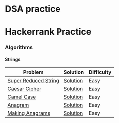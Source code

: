 # DSA practice

# Hackerrank Practice
### Algorithms
#### Strings

| Problem | Solution| Difficulty | 
|  --- | --- | ----| 
| [Super Reduced String](https://www.hackerrank.com/challenges/reduced-string/problem) | [Solution](https://github.com/lakshayjawa/dsapractice/blob/main/src/com/practice/hackerrank/algorithms/strings/SuperReducedStrings.java)| Easy | 
| [Caesar Cipher](https://www.hackerrank.com/challenges/caesar-cipher-1/problem) | [Solution](https://github.com/lakshayjawa/dsapractice/blob/main/src/com/practice/hackerrank/algorithms/strings/CaesarCipher.java)| Easy
| [Camel Case](https://www.hackerrank.com/challenges/camelcase/problem)| [Solution](https://github.com/lakshayjawa/dsapractice/blob/main/src/com/practice/hackerrank/algorithms/strings/CamelCase.java)| Easy
| [Anagram](https://www.hackerrank.com/challenges/anagram/problem) | [Solution](https://github.com/lakshayjawa/dsapractice/blob/main/src/com/practice/hackerrank/algorithms/strings/Anagram.java)| Easy
| [Making Anagrams](https://www.hackerrank.com/challenges/ctci-making-anagrams/problem) | [Solution](https://github.com/lakshayjawa/dsapractice/blob/main/src/com/practice/hackerrank/algorithms/strings/MakingAnagrams.java)| Easy